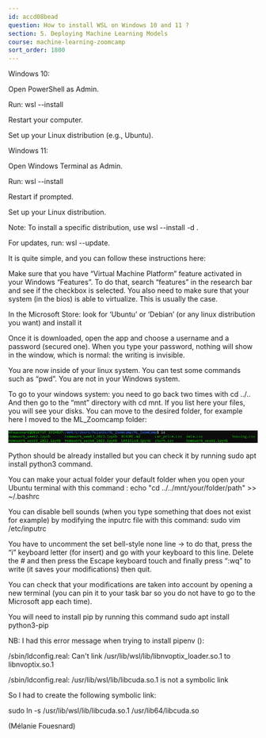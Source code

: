 ```yaml
---
id: accd08bead
question: How to install WSL on Windows 10 and 11 ?
section: 5. Deploying Machine Learning Models
course: machine-learning-zoomcamp
sort_order: 1800
---
```


Windows 10:

Open PowerShell as Admin.

Run: wsl --install

Restart your computer.

Set up your Linux distribution (e.g., Ubuntu).

Windows 11:

Open Windows Terminal as Admin.

Run: wsl --install

Restart if prompted.

Set up your Linux distribution.

Note: To install a specific distribution, use wsl --install -d <DistributionName>.

For updates, run: wsl --update.

It is quite simple, and you can follow these instructions here:

Make sure that you have “Virtual Machine Platform” feature activated in your Windows “Features”. To do that, search “features” in the research bar and see if the checkbox is selected. You also need to make sure that your system (in the bios) is able to virtualize. This is usually the case.

In the Microsoft Store: look for ‘Ubuntu’ or ‘Debian’ (or any linux distribution you want) and install it

Once it is downloaded, open the app and choose a username and a password (secured one). When you type your password, nothing will show in the window, which is normal: the writing is invisible.

You are now inside of your linux system. You can test some commands such as “pwd”. You are not in your Windows system.

To go to your windows system: you need to go back two times with cd ../.. And then go to the “mnt” directory with cd mnt. If you list here your files, you will see your disks. You can move to the desired folder, for example here I moved to the ML_Zoomcamp folder:

![Image](images/machine-learning-zoomcamp/image_b74116cb.png)

Python should be already installed but you can check it by running sudo apt install python3 command.

You can make your actual folder your default folder when you open your Ubuntu terminal with this command : echo "cd ../../mnt/your/folder/path" >> ~/.bashrc

You can disable bell sounds (when you type something that does not exist for example) by modifying the inputrc file with this command: sudo vim /etc/inputrc

You have to uncomment the set bell-style none line -> to do that, press the “i” keyboard letter (for insert) and go with your keyboard to this line. Delete the # and then press the Escape keyboard touch and finally press “:wq” to write (it saves your modifications) then quit.

You can check that your modifications are taken into account by opening a new terminal (you can pin it to your task bar so you do not have to go to the Microsoft app each time).

You will need to install pip by running this command sudo apt install python3-pip

NB: I had this error message when trying to install pipenv ():

/sbin/ldconfig.real: Can't link /usr/lib/wsl/lib/libnvoptix_loader.so.1 to libnvoptix.so.1

/sbin/ldconfig.real: /usr/lib/wsl/lib/libcuda.so.1 is not a symbolic link

So I had to create the following symbolic link:

sudo ln -s /usr/lib/wsl/lib/libcuda.so.1 /usr/lib64/libcuda.so

(Mélanie Fouesnard)

